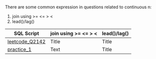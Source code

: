 There are some common expression in questions related to continuous n:
1. join using >= <= > <
2. lead()/lag()


| SQL Script  | join using >= <= > < | lead()/lag() |
| ----------- | ----------- |  ----------- |
| [leetcode_Q2142](https://github.com/irenejiazhou/sql_manual/blob/main/continuous_n/leetcode_Q2142_M.sql)     | Title       |  Title       |
| [practice_1](https://github.com/irenejiazhou/sql_manual/blob/main/continuous_n/practice_1_yoy_continuous_revenue.sql)   | Text        |  Title       |
